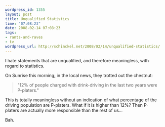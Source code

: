 ```yaml
--- 
wordpress_id: 1355
layout: post
title: Unqualified Statistics
time: "07:08:23"
date: 2008-02-14 07:08:23
tags: 
- rants-and-raves
- tv
wordpress_url: http://schinckel.net/2008/02/14/unqualified-statistics/
---
```

I hate statements that are unqualified, and therefore meaningless, with regard to statistics.

On Sunrise this morning, in the local news, they trotted out the chestnut:

> "12% of people charged with drink-driving in the last two years were P-platers."

This is totally meaningless without an indication of what percentage of the driving population are P-platers. What if it is higher than 12%? Then P-platers are actually more responsible than the rest of us...

Bah.
